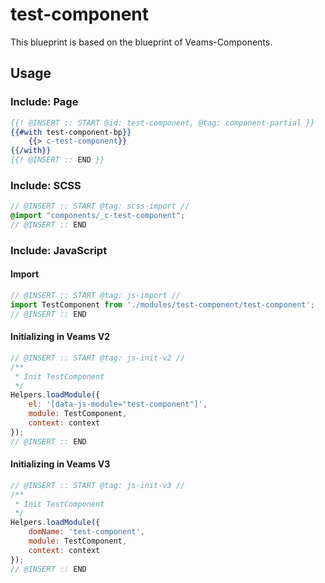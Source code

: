 # test-component

This blueprint is based on the blueprint of Veams-Components.

## Usage

### Include: Page

``` hbs
{{! @INSERT :: START @id: test-component, @tag: component-partial }}
{{#with test-component-bp}}
	{{> c-test-component}}
{{/with}}
{{! @INSERT :: END }}
```

### Include: SCSS

``` scss
// @INSERT :: START @tag: scss-import //
@import "components/_c-test-component";
// @INSERT :: END
```

### Include: JavaScript

#### Import
``` js
// @INSERT :: START @tag: js-import //
import TestComponent from './modules/test-component/test-component';
// @INSERT :: END
```

#### Initializing in Veams V2
``` js
// @INSERT :: START @tag: js-init-v2 //
/**
 * Init TestComponent
 */
Helpers.loadModule({
	el: '[data-js-module="test-component"]',
	module: TestComponent,
	context: context
});
// @INSERT :: END
```

#### Initializing in Veams V3
``` js
// @INSERT :: START @tag: js-init-v3 //
/**
 * Init TestComponent
 */
Helpers.loadModule({
	domName: 'test-component',
	module: TestComponent,
	context: context
});
// @INSERT :: END
```
